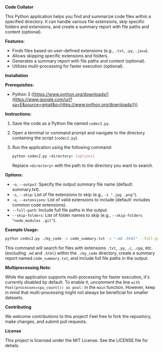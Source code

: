 **Code Collator**

This Python application helps you find and summarize code files within a specified directory. It can handle various file extensions, skip specific folders and extensions, and create a summary report with file paths and content (optional).

**Features:**

- Finds files based on user-defined extensions (e.g., `.txt`, `.py`, `.java`).
- Allows skipping specific extensions and folders.
- Generates a summary report with file paths and content (optional).
- Utilizes multi-processing for faster execution (optional).

**Installation**

**Prerequisites:**

- Python 3 ([https://www.python.org/downloads/](https://www.google.com/url?sa=E&source=gmail&q=https://www.python.org/downloads/)))

**Instructions:**

1.  Save the code as a Python file named `codec2.py`.

2.  Open a terminal or command prompt and navigate to the directory containing the script (`codec2.py`).

3.  Run the application using the following command:

    ```bash
    python codec2.py <directory> [options]
    ```

    Replace `<directory>` with the path to the directory you want to search.

**Options:**

- `-o`, `--output`: Specify the output summary file name (default: summary.txt).
- `-s`, `--skip`: List of file extensions to skip (e.g., `-s ".jpg .png"`).
- `-e`, `--extensions`: List of valid extensions to include (default: includes common code extensions).
- `--full-path`: Include full file paths in the output.
- `--skip-folders`: List of folder names to skip (e.g., `--skip-folders "node_modules .git"`).

**Example Usage:**

```bash
python codec2.py ./my_code -o code_summary.txt -s ".md .html" --full-path
```

This command will search for files with extensions `.txt`, `.py`, `.c`, `.cpp`, etc. (excluding `.md` and `.html`) within the `./my_code` directory, create a summary report named `code_summary.txt`, and include full file paths in the output.

**Multiprocessing Note:**

While the application supports multi-processing for faster execution, it's currently disabled by default. To enable it, uncomment the line `with Pool(processes=cpu_count()) as pool:` in the `main` function. However, keep in mind that multi-processing might not always be beneficial for smaller datasets.

**Contributing**

We welcome contributions to this project\! Feel free to fork the repository, make changes, and submit pull requests.

**License**

This project is licensed under the MIT License. See the LICENSE file for details.

